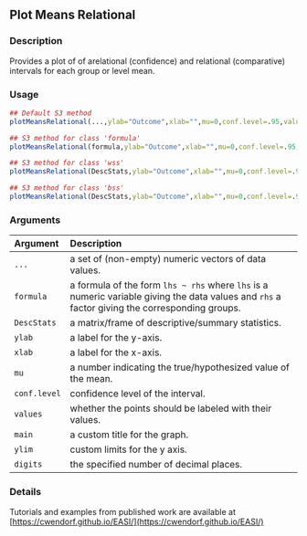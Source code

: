 ## Plot Means Relational

### Description

Provides a plot of of arelational (confidence) and relational (comparative) intervals for each group or level mean.

### Usage

```r
## Default S3 method
plotMeansRelational(...,ylab="Outcome",xlab="",mu=0,conf.level=.95,values=TRUE,main=NULL,ylim=NULL,digits=3)

## S3 method for class 'formula'
plotMeansRelational(formula,ylab="Outcome",xlab="",mu=0,conf.level=.95,values=TRUE,main=NULL,ylim=NULL,digits=3)

## S3 method for class 'wss'
plotMeansRelational(DescStats,ylab="Outcome",xlab="",mu=0,conf.level=.95,values=TRUE,main=NULL,ylim=NULL,digits=3)

## S3 method for class 'bss'
plotMeansRelational(DescStats,ylab="Outcome",xlab="",mu=0,conf.level=.95,values=TRUE,main=NULL,ylim=NULL,digits=3)
```

### Arguments

Argument | Description
:-- | :--
```...``` | a set of (non-empty) numeric vectors of data values.
```formula``` | a formula of the form `lhs ~ rhs` where `lhs` is a numeric variable giving the data values and `rhs` a factor giving the corresponding groups.
```DescStats``` | a matrix/frame of descriptive/summary statistics.
```ylab``` | a label for the y-axis.
```xlab``` | a label for the x-axis.
```mu``` | a number indicating the true/hypothesized value of the mean.
```conf.level``` | confidence level of the interval.
```values``` | whether the points should be labeled with their values.
```main``` | a custom title for the graph.
```ylim``` | custom limits for the y axis.
```digits``` | the specified number of decimal places.

### Details

Tutorials and examples from published work are available at [https://cwendorf.github.io/EASI/](https://cwendorf.github.io/EASI/) 
